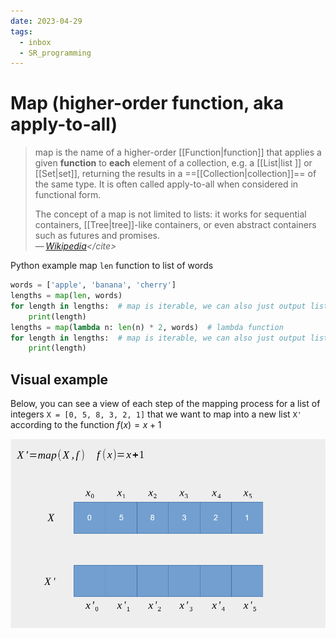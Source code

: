 ```yaml
---
date: 2023-04-29
tags:
  - inbox
  - SR_programming
---
```


# Map (higher-order function, aka apply-to-all)

> map is the name of a higher-order [[Function|function]] that applies a given
> **function** to **each** element of a collection, e.g. a [[List|list ]] or
> [[Set|set]], returning the results in a ==[[Collection|collection]]== of the
> same type. It is often called apply-to-all when considered in functional form.
>
> The concept of a map is not limited to lists: it works for sequential
> containers, [[Tree|tree]]-like containers, or even abstract containers such as
> futures and promises.\
> — <cite>[Wikipedia](https://en.wikipedia.org/wiki/Map_\(higher-order_function\))</cite>

Python example map `len` function to list of words

```python
words = ['apple', 'banana', 'cherry']
lengths = map(len, words)
for length in lengths:  # map is iterable, we can also just output list
    print(length)
lengths = map(lambda n: len(n) * 2, words)  # lambda function
for length in lengths:  # map is iterable, we can also just output list
    print(length)
```

## Visual example

Below, you can see a view of each step of the mapping process for a list of
integers `X = [0, 5, 8, 3, 2, 1]` that we want to map into a new list `X'`
according to the function $f(x) = x + 1$

![Map function visual example](./img/map_function_visual_example.gif)
